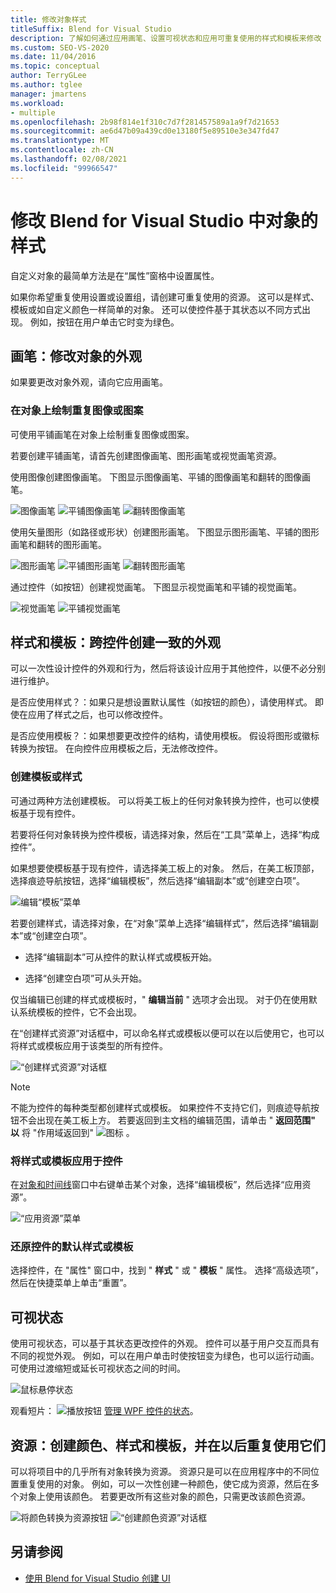 ```yaml
---
title: 修改对象样式
titleSuffix: Blend for Visual Studio
description: 了解如何通过应用画笔、设置可视状态和应用可重复使用的样式和模板来修改 Blend for Visual Studio 中的对象的样式。
ms.custom: SEO-VS-2020
ms.date: 11/04/2016
ms.topic: conceptual
author: TerryGLee
ms.author: tglee
manager: jmartens
ms.workload:
- multiple
ms.openlocfilehash: 2b98f814e1f310c7d7f281457589a1a9f7d21653
ms.sourcegitcommit: ae6d47b09a439cd0e13180f5e89510e3e347fd47
ms.translationtype: MT
ms.contentlocale: zh-CN
ms.lasthandoff: 02/08/2021
ms.locfileid: "99966547"
---
```

# <a name="modify-the-style-of-objects-in-blend-for-visual-studio"></a>修改 Blend for Visual Studio 中对象的样式

自定义对象的最简单方法是在“属性”窗格中设置属性。

如果你希望重复使用设置或设置组，请创建可重复使用的资源。 这可以是样式、模板或如自定义颜色一样简单的对象。 还可以使控件基于其状态以不同方式出现。 例如，按钮在用户单击它时变为绿色。

## <a name="brushes-modify-the-appearance-of-an-object"></a>画笔：修改对象的外观

如果要更改对象外观，请向它应用画笔。

### <a name="paint-a-repeating-image-or-pattern-on-an-object"></a>在对象上绘制重复图像或图案

可使用平铺画笔在对象上绘制重复图像或图案。

若要创建平铺画笔，请首先创建图像画笔、图形画笔或视觉画笔资源。

使用图像创建图像画笔。 下图显示图像画笔、平铺的图像画笔和翻转的图像画笔。

![图像画笔](../designers/media/81f84f56-906d-456b-8288-d77da1e01e31.png) ![平铺图像画笔](../designers/media/d3782ca8-64da-47a4-a095-c6cdd0fa47a2.png) ![翻转图像画笔](../designers/media/38ae3691-f3f1-4a1e-82ca-c7fa164bf56e.png)

使用矢量图形（如路径或形状）创建图形画笔。 下图显示图形画笔、平铺的图形画笔和翻转的图形画笔。

![图形画笔](../designers/media/197666ac-ef57-4c5c-9779-669e991a00a5.png) ![平铺图形画笔](../designers/media/ba09cda3-4cee-40ba-b3d4-edc032158bdc.png) ![翻转图形画笔](../designers/media/15bf6021-620c-4490-9eae-086153d3f14f.png)

通过控件（如按钮）创建视觉画笔。 下图显示视觉画笔和平铺的视觉画笔。

![视觉画笔](../designers/media/fb6c90e0-153c-48fe-b563-e601beac6227.png) ![平铺视觉画笔](../designers/media/e261b99f-7d8f-4d91-bc84-19c7beccc255.png)

## <a name="styles-and-templates-create-a-consistent-look-and-feel-across-controls"></a>样式和模板：跨控件创建一致的外观

可以一次性设计控件的外观和行为，然后将该设计应用于其他控件，以便不必分别进行维护。

是否应使用样式？：如果只是想设置默认属性（如按钮的颜色），请使用样式。 即使在应用了样式之后，也可以修改控件。

是否应使用模板？：如果想要更改控件的结构，请使用模板。 假设将图形或徽标转换为按钮。 在向控件应用模板之后，无法修改控件。

### <a name="create-a-template-or-style"></a>创建模板或样式

可通过两种方法创建模板。 可以将美工板上的任何对象转换为控件，也可以使模板基于现有控件。

若要将任何对象转换为控件模板，请选择对象，然后在“工具”菜单上，选择“构成控件”。

如果想要使模板基于现有控件，请选择美工板上的对象。 然后，在美工板顶部，选择痕迹导航按钮，选择“编辑模板”，然后选择“编辑副本”或“创建空白项”。

![编辑“模板”菜单](../designers/media/5ebdb33f-aad2-4c10-a328-5e8b04c56a36.png)

若要创建样式，请选择对象，在“对象”菜单上选择“编辑样式”，然后选择“编辑副本”或“创建空白项”。

- 选择“编辑副本”可从控件的默认样式或模板开始。

- 选择“创建空白项”可从头开始。

仅当编辑已创建的样式或模板时，" **编辑当前** " 选项才会出现。 对于仍在使用默认系统模板的控件，它不会出现。

在“创建样式资源”对话框中，可以命名样式或模板以便可以在以后使用它，也可以将样式或模板应用于该类型的所有控件。

![“创建样式资源”对话框](../designers/media/4818ee6a-ce60-4b79-91c8-3b1871829eea.png)

> [!NOTE]
> 不能为控件的每种类型都创建样式或模板。 如果控件不支持它们，则痕迹导航按钮不会出现在美工板上方。
> 若要返回到主文档的编辑范围，请单击 " **返回范围" 以** 将 "作用域返回到" ![ 图标 ](../designers/media/55844eb3-ed98-4f20-aa66-a6f5b23eeb2b.png) 。

### <a name="apply-a-style-or-template-to-a-control"></a>将样式或模板应用于控件

在[对象和时间线](../xaml-tools/creating-a-ui-by-using-blend-for-visual-studio.md#objects-and-timeline-window)窗口中右键单击某个对象，选择“编辑模板”，然后选择“应用资源”。

![“应用资源”菜单](../designers/media/dc12debc-7711-47d9-84ce-10322a384397.png)

### <a name="restore-the-default-style-or-template-of-a-control"></a>还原控件的默认样式或模板

选择控件，在 "属性" 窗口中，找到 " **样式** " 或 " **模板** " 属性。 选择“高级选项”，然后在快捷菜单上单击“重置”。

## <a name="visual-states"></a>可视状态

使用可视状态，可以基于其状态更改控件的外观。 控件可以基于用户交互而具有不同的视觉外观。 例如，可以在用户单击时使按钮变为绿色，也可以运行动画。 可使用过渡缩短或延长可视状态之间的时间。

![鼠标悬停状态](../designers/media/a95c671a-5639-40b9-83db-1e6b214330d5.png)

观看短片： ![播放按钮](../designers/media/bldadminconsoleinitialconfigicon.PNG) [管理 WPF 控件的状态](https://www.youtube.com/watch?v=m0PlkF5i6uw)。

## <a name="resources-create-colors-styles-and-templates-and-reuse-them-later"></a>资源：创建颜色、样式和模板，并在以后重复使用它们

可以将项目中的几乎所有对象转换为资源。 资源只是可以在应用程序中的不同位置重复使用的对象。 例如，可以一次性创建一种颜色，使它成为资源，然后在多个对象上使用该颜色。 若要更改所有这些对象的颜色，只需更改该颜色资源。

![将颜色转换为资源按钮](../designers/media/89203705-cf66-46e0-b153-52a23cd744f7.png) ![“创建颜色资源”对话框](../designers/media/6bff8b19-3cd5-41a0-bbf9-ff65532d5aae.png)

## <a name="see-also"></a>另请参阅

- [使用 Blend for Visual Studio 创建 UI](../xaml-tools/creating-a-ui-by-using-blend-for-visual-studio.md)
